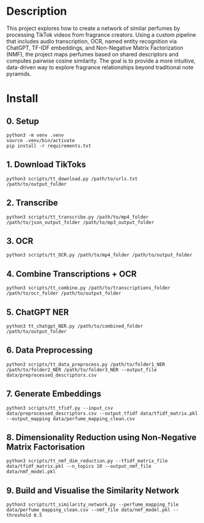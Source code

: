 # Description

This project explores how to create a network of similar perfumes by processing TikTok videos from fragrance creators. Using a custom pipeline that includes audio transcription, OCR, named entity recognition via ChatGPT, TF-IDF embeddings, and Non-Negative Matrix Factorization (NMF), the project maps perfumes based on shared descriptors and computes pairwise cosine similarity. The goal is to provide a more intuitive, data-driven way to explore fragrance relationships beyond traditional note pyramids.

# Install

## 0. Setup
```
python3 -m venv .venv
source .venv/bin/activate
pip install -r requirements.txt
```

## 1. Download TikToks
```
python3 scripts/tt_download.py /path/to/urls.txt /path/to/output_folder
```

## 2. Transcribe
```
python3 scripts/tt_transcribe.py /path/to/mp4_folder /path/to/json_output_folder /path/to/mp3_output_folder
```

## 3. OCR
```
python3 scripts/tt_OCR.py /path/to/mp4_folder /path/to/output_folder
```

## 4. Combine Transcriptions + OCR
```
python3 scripts/tt_combine.py /path/to/transcriptions_folder /path/to/ocr_folder /path/to/output_folder
```

## 5. ChatGPT NER
```
python3 tt_chatgpt_NER.py /path/to/combined_folder /path/to/output_folder
```
## 6. Data Preprocessing
```
python3 scripts/tt_data_preprocess.py /path/to/folder1_NER /path/to/folder2_NER /path/to/folder3_NER --output_file data/preprocessed_descriptors.csv
```
## 7. Generate Embeddings
```
python3 scripts/tt_tfidf.py --input_csv data/preprocessed_descriptors.csv --output_tfidf data/tfidf_matrix.pkl --output_mapping data/perfume_mapping_clean.csv
```
## 8. Dimensionality Reduction using Non-Negative Matrix Factorisation
```
python3 scripts/tt_nmf_dim_reduction.py --tfidf_matrix_file data/tfidf_matrix.pkl --n_topics 10 --output_nmf_file data/nmf_model.pkl
```

## 9. Build and Visualise the Similarity Network
```
python3 scripts/tt_similarity_network.py --perfume_mapping_file data/perfume_mapping_clean.csv --nmf_file data/nmf_model.pkl --threshold 0.5
```
